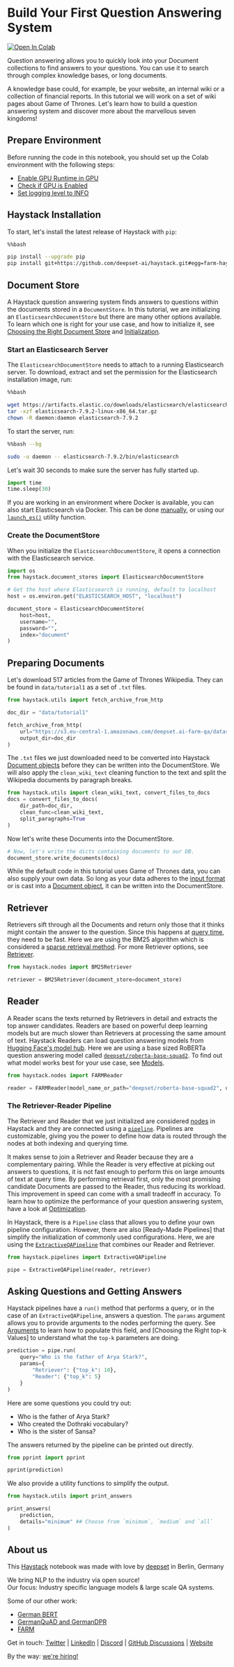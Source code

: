 <!---
title: "Tutorial 1"
metaTitle: "Build Your First QA System"
metaDescription: ""
slug: "/docs/tutorial1"
date: "2020-09-03"
id: "tutorial1md"
--->

# Build Your First Question Answering System

[![Open In Colab](https://colab.research.google.com/assets/colab-badge.svg)](https://colab.research.google.com/github/deepset-ai/haystack-tutorials/blob/main/tutorials/01_Basic_QA_Pipeline.ipynb)

Question answering allows you to quickly look into your Document collections to find answers to your questions. You can use it to search through complex knowledge bases, or long documents.

A knowledge base could, for example, be your website, an internal wiki or a collection of financial reports. In this tutorial we will work on a set of wiki pages about Game of Thrones. Let's learn how to build a question answering system and discover more about the marvellous seven kingdoms!


## Prepare Environment

Before running the code in this notebook, you should set up the Colab environment with the following steps:
- [Enable GPU Runtime in GPU]()
- [Check if GPU is Enabled]()
- [Set logging level to INFO]()


## Haystack Installation

To start, let's install the latest release of Haystack with `pip`:


```bash
%%bash

pip install --upgrade pip
pip install git+https://github.com/deepset-ai/haystack.git#egg=farm-haystack[colab]
```

## Document Store

A Haystack question answering system finds answers to questions within the documents stored in a `DocumentStore`. In this tutorial, we are initializing an `ElasticsearchDocumentStore` but there are many other options available. To learn which one is right for your use case, and how to initialize it, see [Choosing the Right Document Store](https://haystack.deepset.ai/components/document-store#choosing-the-right-document-store) and [Initialization](https://haystack.deepset.ai/components/document-store#initialisation).


### Start an Elasticsearch Server

The `ElasticsearchDocumentStore` needs to attach to a running Elasticsearch server. To download, extract and set the permission for the Elasticsearch installation image, run:


```bash
%%bash

wget https://artifacts.elastic.co/downloads/elasticsearch/elasticsearch-7.9.2-linux-x86_64.tar.gz -q
tar -xzf elasticsearch-7.9.2-linux-x86_64.tar.gz
chown -R daemon:daemon elasticsearch-7.9.2
```

To start the server, run:


```bash
%%bash --bg

sudo -u daemon -- elasticsearch-7.9.2/bin/elasticsearch
```

Let's wait 30 seconds to make sure the server has fully started up.


```python
import time
time.sleep(30)
```

If you are working in an environment where Docker is available, you can also start Elasticsearch via Docker. This can be done [manually](https://haystack.deepset.ai/components/document-store#initialisation), or using our [`launch_es()`]() utility function.

### Create the DocumentStore

When you initialize the `ElasticsearchDocumentStore`, it opens a connection with the Elasticsearch service.


```python
import os
from haystack.document_stores import ElasticsearchDocumentStore

# Get the host where Elasticsearch is running, default to localhost
host = os.environ.get("ELASTICSEARCH_HOST", "localhost")

document_store = ElasticsearchDocumentStore(
    host=host,
    username="",
    password="",
    index="document"
)
```

## Preparing Documents

Let's download 517 articles from the Game of Thrones Wikipedia. They can be found in `data/tutorial1` as a set of `.txt` files.


```python
from haystack.utils import fetch_archive_from_http

doc_dir = "data/tutorial1"

fetch_archive_from_http(
    url="https://s3.eu-central-1.amazonaws.com/deepset.ai-farm-qa/datasets/documents/wiki_gameofthrones_txt1.zip",
    output_dir=doc_dir
)
```

The `.txt` files we just downloaded need to be converted into Haystack [Document objects](https://haystack.deepset.ai/components/documents-answers-labels#document) before they can be written into the DocumentStore. We will also apply the `clean_wiki_text` cleaning function to the text and split the Wikipedia documents by paragraph breaks.


```python
from haystack.utils import clean_wiki_text, convert_files_to_docs
docs = convert_files_to_docs(
    dir_path=doc_dir,
    clean_func=clean_wiki_text,
    split_paragraphs=True
)
```

Now let's write these Documents into the DocumentStore.


```python
# Now, let's write the dicts containing documents to our DB.
document_store.write_documents(docs)
```

While the default code in this tutorial uses Game of Thrones data, you can also supply your own data. So long as your data adheres to the [input format](https://haystack.deepset.ai/components/document-store#input-format) or is cast into a [Document object](https://haystack.deepset.ai/components/documents-answers-labels#document), it can be written into the DocumentStore.

## Retriever

Retrievers sift through all the Documents and return only those that it thinks might contain the answer to the question. Since this happens at [query time](), they need to be fast. Here we are using the BM25 algorithm which is considered a [sparse retrieval method](https://haystack.deepset.ai/pipeline_nodes/retriever#deeper-dive-dense-vs-sparse). For more Retriever options, see [Retriever](https://haystack.deepset.ai/pipeline_nodes/retriever).


```python
from haystack.nodes import BM25Retriever

retriever = BM25Retriever(document_store=document_store)
```

## Reader

A Reader scans the texts returned by Retrievers in detail and extracts the top answer candidates. Readers are based on powerful deep learning models but are much slower than Retrievers at processing the same amount of text. Haystack Readers can load question answering models from [Hugging Face's model hub](https://huggingface.co/models?pipeline_tag=question-answering&sort=downloads). Here we are using a base sized RoBERTa question answering model called [`deepset/roberta-base-squad2`](https://huggingface.co/deepset/roberta-base-squad2). To find out what model works best for your use case, see [Models](https://haystack.deepset.ai/pipeline_nodes/reader#models).


```python
from haystack.nodes import FARMReader

reader = FARMReader(model_name_or_path="deepset/roberta-base-squad2", use_gpu=True)
```

### The Retriever-Reader Pipeline

The Retriever and Reader that we just initialized are considered [nodes](https://haystack.deepset.ai/pipeline_nodes/overview) in Haystack and they are connected using a [`pipeline`](https://haystack.deepset.ai/components/pipelines). Pipelines are customizable, giving you the power to define how data is routed through the nodes at both indexing and querying time.

It makes sense to join a Retriever and Reader because they are a complementary pairing. While the Reader is very effective at picking out answers to questions, it is not fast enough to perform this on large amounts of text at query time. By performing retrieval first, only the most promising candidate Documents are passed to the Reader, thus reducing its workload. This improvement in speed can come with a small tradeoff in accuracy. To learn how to optimize the performance of your question answering system, have a look at [Optimization](https://haystack.deepset.ai/guides/optimization).

In Haystack, there is a `Pipeline` class that allows you to define your own pipeline configuration. However, there are also [Ready-Made Pipelines] that simplify the initialization of commonly used configurations. Here, we are using the [`ExtractiveQAPipeline`](https://haystack.deepset.ai/components/ready-made-pipelines#extractiveqapipeline) that combines our Reader and Retriever.



```python
from haystack.pipelines import ExtractiveQAPipeline

pipe = ExtractiveQAPipeline(reader, retriever)
```

## Asking Questions and Getting Answers

Haystack pipelines have a `run()` method that performs a query, or in the case of an `ExtractiveQAPipeline`, answers a question. The `params` argument allows you to provide arguments to the nodes performing the query. See [Arguments](https://haystack.deepset.ai/components/pipelines#arguments) to learn how to populate this field, and [Choosing the Right top-k Values] to understand what the `top-k` parameters are doing.


```python
prediction = pipe.run(
    query="Who is the father of Arya Stark?",
    params={
        "Retriever": {"top_k": 10},
        "Reader": {"top_k": 5}
    }
)
```

Here are some questions you could try out:
- Who is the father of Arya Stark?
- Who created the Dothraki vocabulary?
- Who is the sister of Sansa?

The answers returned by the pipeline can be printed out directly.


```python
from pprint import pprint

pprint(prediction)
```

We also provide a utility functions to simplify the output.


```python
from haystack.utils import print_answers

print_answers(
    prediction,
    details="minimum" ## Choose from `minimum`, `medium` and `all`
)
```

## About us

This [Haystack](https://github.com/deepset-ai/haystack/) notebook was made with love by [deepset](https://deepset.ai/) in Berlin, Germany

We bring NLP to the industry via open source!  
Our focus: Industry specific language models & large scale QA systems.  
  
Some of our other work: 
- [German BERT](https://deepset.ai/german-bert)
- [GermanQuAD and GermanDPR](https://deepset.ai/germanquad)
- [FARM](https://github.com/deepset-ai/FARM)

Get in touch:
[Twitter](https://twitter.com/deepset_ai) | [LinkedIn](https://www.linkedin.com/company/deepset-ai/) | [Discord](https://haystack.deepset.ai/community/join) | [GitHub Discussions](https://github.com/deepset-ai/haystack/discussions) | [Website](https://deepset.ai)

By the way: [we're hiring!](https://www.deepset.ai/jobs)

